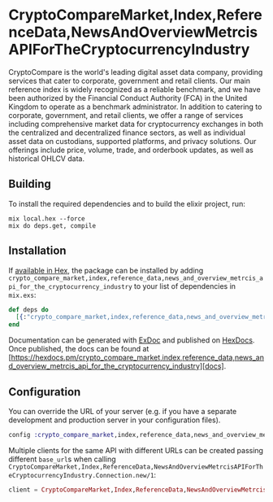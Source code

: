 # CryptoCompareMarket,Index,ReferenceData,NewsAndOverviewMetrcisAPIForTheCryptocurrencyIndustry

CryptoCompare is the world&#39;s leading digital asset data company, providing services that cater to corporate, government and retail clients. Our main reference index is widely recognized as a reliable benchmark, and we have been authorized by the Financial Conduct Authority (FCA) in the United Kingdom to operate as a benchmark administrator. In addition to catering to corporate, government, and retail clients, we offer a range of services including comprehensive market data for cryptocurrency exchanges in both the centralized and decentralized finance sectors, as well as individual asset data on custodians, supported platforms, and privacy solutions. Our offerings include price, volume, trade, and orderbook updates, as well as historical OHLCV data.

## Building

To install the required dependencies and to build the elixir project, run:

```console
mix local.hex --force
mix do deps.get, compile
```

## Installation

If [available in Hex][], the package can be installed by adding `crypto_compare_market,index,reference_data,news_and_overview_metrcis_api_for_the_cryptocurrency_industry` to
your list of dependencies in `mix.exs`:

```elixir
def deps do
  [{:"crypto_compare_market,index,reference_data,news_and_overview_metrcis_api_for_the_cryptocurrency_industry", "~> 2.1.1"}]
end
```

Documentation can be generated with [ExDoc][] and published on [HexDocs][]. Once published, the docs can be found at
[https://hexdocs.pm/crypto_compare_market,index,reference_data,news_and_overview_metrcis_api_for_the_cryptocurrency_industry][docs].

## Configuration

You can override the URL of your server (e.g. if you have a separate development and production server in your
configuration files).

```elixir
config :crypto_compare_market,index,reference_data,news_and_overview_metrcis_api_for_the_cryptocurrency_industry, base_url: "https://data-api.cryptocompare.com"
```

Multiple clients for the same API with different URLs can be created passing different `base_url`s when calling
`CryptoCompareMarket,Index,ReferenceData,NewsAndOverviewMetrcisAPIForTheCryptocurrencyIndustry.Connection.new/1`:

```elixir
client = CryptoCompareMarket,Index,ReferenceData,NewsAndOverviewMetrcisAPIForTheCryptocurrencyIndustry.Connection.new(base_url: "https://data-api.cryptocompare.com")
```

[exdoc]: https://github.com/elixir-lang/ex_doc
[hexdocs]: https://hexdocs.pm
[available in hex]: https://hex.pm/docs/publish
[docs]: https://hexdocs.pm/crypto_compare_market,index,reference_data,news_and_overview_metrcis_api_for_the_cryptocurrency_industry
